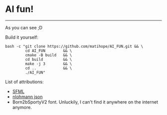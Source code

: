 # AI fun!
---
As you can see ;D

Build it yourself:

```shell
bash -c "git clone https://github.com/matihope/AI_FUN.git && \
         cd AI_FUN        && \
         cmake -B build   && \
         cd build         && \
         make -j 3        && \
         cd ..            && \
         ./AI_FUN"
```

List of attributions:

* [SFML](https://github.com/SFML/SFML)
* [nlohmann json](https://github.com/nlohmann/json)
* Born2bSportyV2 font. Unluckily, I can't find it anywhere on the internet anymore. 
